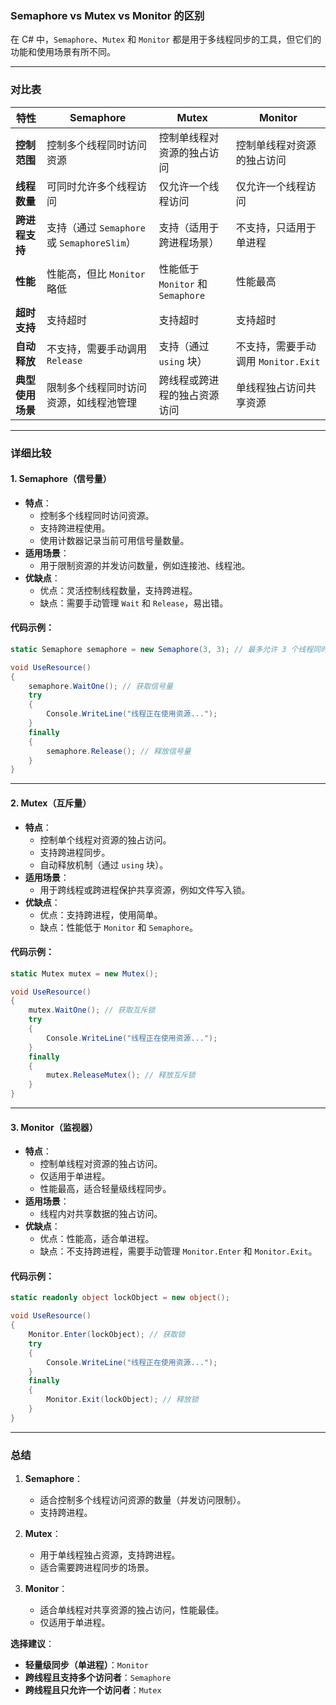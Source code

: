 ### **Semaphore vs Mutex vs Monitor 的区别**

在 C# 中，`Semaphore`、`Mutex` 和 `Monitor` 都是用于多线程同步的工具，但它们的功能和使用场景有所不同。

---

### **对比表**

| 特性                | **Semaphore**                          | **Mutex**                               | **Monitor**                            |
|---------------------|-----------------------------------------|-----------------------------------------|----------------------------------------|
| **控制范围**         | 控制多个线程同时访问资源               | 控制单线程对资源的独占访问               | 控制单线程对资源的独占访问              |
| **线程数量**         | 可同时允许多个线程访问                 | 仅允许一个线程访问                      | 仅允许一个线程访问                     |
| **跨进程支持**       | 支持（通过 `Semaphore` 或 `SemaphoreSlim`） | 支持（适用于跨进程场景）                 | 不支持，只适用于单进程                  |
| **性能**            | 性能高，但比 `Monitor` 略低            | 性能低于 `Monitor` 和 `Semaphore`      | 性能最高                              |
| **超时支持**         | 支持超时                              | 支持超时                              | 支持超时                              |
| **自动释放**         | 不支持，需要手动调用 `Release`          | 支持（通过 `using` 块）                | 不支持，需要手动调用 `Monitor.Exit`    |
| **典型使用场景**     | 限制多个线程同时访问资源，如线程池管理   | 跨线程或跨进程的独占资源访问             | 单线程独占访问共享资源                 |

---

### **详细比较**

#### **1. Semaphore（信号量）**
- **特点**：
  - 控制多个线程同时访问资源。
  - 支持跨进程使用。
  - 使用计数器记录当前可用信号量数量。
- **适用场景**：
  - 用于限制资源的并发访问数量，例如连接池、线程池。
- **优缺点**：
  - 优点：灵活控制线程数量，支持跨进程。
  - 缺点：需要手动管理 `Wait` 和 `Release`，易出错。

#### **代码示例**：
```csharp
static Semaphore semaphore = new Semaphore(3, 3); // 最多允许 3 个线程同时访问

void UseResource()
{
    semaphore.WaitOne(); // 获取信号量
    try
    {
        Console.WriteLine("线程正在使用资源...");
    }
    finally
    {
        semaphore.Release(); // 释放信号量
    }
}
```

---

#### **2. Mutex（互斥量）**
- **特点**：
  - 控制单个线程对资源的独占访问。
  - 支持跨进程同步。
  - 自动释放机制（通过 `using` 块）。
- **适用场景**：
  - 用于跨线程或跨进程保护共享资源，例如文件写入锁。
- **优缺点**：
  - 优点：支持跨进程，使用简单。
  - 缺点：性能低于 `Monitor` 和 `Semaphore`。

#### **代码示例**：
```csharp
static Mutex mutex = new Mutex();

void UseResource()
{
    mutex.WaitOne(); // 获取互斥锁
    try
    {
        Console.WriteLine("线程正在使用资源...");
    }
    finally
    {
        mutex.ReleaseMutex(); // 释放互斥锁
    }
}
```

---

#### **3. Monitor（监视器）**
- **特点**：
  - 控制单线程对资源的独占访问。
  - 仅适用于单进程。
  - 性能最高，适合轻量级线程同步。
- **适用场景**：
  - 线程内对共享数据的独占访问。
- **优缺点**：
  - 优点：性能高，适合单进程。
  - 缺点：不支持跨进程，需要手动管理 `Monitor.Enter` 和 `Monitor.Exit`。

#### **代码示例**：
```csharp
static readonly object lockObject = new object();

void UseResource()
{
    Monitor.Enter(lockObject); // 获取锁
    try
    {
        Console.WriteLine("线程正在使用资源...");
    }
    finally
    {
        Monitor.Exit(lockObject); // 释放锁
    }
}
```

---

### **总结**

1. **Semaphore**：
   - 适合控制多个线程访问资源的数量（并发访问限制）。
   - 支持跨进程。

2. **Mutex**：
   - 用于单线程独占资源，支持跨进程。
   - 适合需要跨进程同步的场景。

3. **Monitor**：
   - 适合单线程对共享资源的独占访问，性能最佳。
   - 仅适用于单进程。

**选择建议**：
- **轻量级同步（单进程）**：`Monitor`
- **跨线程且支持多个访问者**：`Semaphore`
- **跨线程且只允许一个访问者**：`Mutex`
